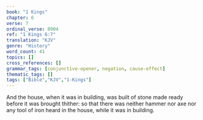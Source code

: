 ```yaml
---
book: "1 Kings"
chapter: 6
verse: 7
ordinal_verse: 8904
ref: "1 Kings 6:7"
translation: "KJV"
genre: "History"
word_count: 41
topics: []
cross_references: []
grammar_tags: [conjunctive-opener, negation, cause-effect]
thematic_tags: []
tags: ["Bible","KJV","1-Kings"]
---
```

And the house, when it was in building, was built of stone made ready before it was brought thither: so that there was neither hammer nor axe nor any tool of iron heard in the house, while it was in building.
